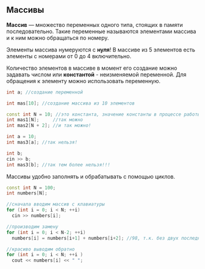 ## Массивы

**Массив** — множество переменных одного типа, стоящих в памяти последовательно. Такие переменные называются элементами массива и к ним можно обращаться по номеру.

Элементы массива нумеруются с **нуля**! В массиве из 5 элементов есть элементы с номерами от 0 до 4 включительно.

Количество элементов в массиве в момент его создание можно задавать числом или **константой** - неизменяемой переменной. Для обращения к элементу можно использовать переменную.

```cpp
int a; //создание переменной

int mas[10]; //создание массива из 10 элементов

const int N = 10; //это константа, значение константы в процессе работы программы изменять нельзя
int mas1[N];     //так можно
int mas2[N + 2]; //и так можно!

int a = 10;
int mas3[a]; //так нельзя!

int b;
cin >> b;
int mas3[b]; //так тем более нельзя!!!
```
Массивы удобно заполнять и обрабатывать с помощью циклов.

```cpp
const int N = 100;
int numbers[N];

//сначала вводим массив с клавиатуры
for (int i = 0; i < N; ++i)
  cin >> numbers[i];

//производим замену
for (int i = 0; i < N-2; ++i)
  numbers[i] = numbers[i+1] + numbers[i+2]; //98, т.к. без двух последних

//красиво выводим обратно
for (int i = 0; i < N; ++i ) 
  cout << numbers[i] << " ";
```

